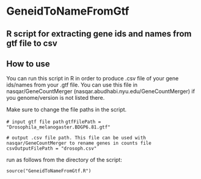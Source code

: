 # GeneidToNameFromGtf

R script for extracting gene ids and names from gtf file to csv
---
## How to use

You can run this script in R in order to produce .csv file of your gene ids/names from your .gtf file.
You can use this file in nasqar/GeneCountMerger (nasqar.abudhabi.nyu.edu/GeneCountMerger) if you genome/version is not listed there.

Make sure to change the file paths in the script.

`# input gtf file path`
`gtfFilePath = "Drosophila_melanogaster.BDGP6.81.gtf"`

`# output .csv file path. This file can be used with nasqar/GeneCountMerger to rename genes in counts file`
`csvOutputFilePath = "drosoph.csv"`

run as follows from the directory of the script:

`source("GeneidToNameFromGtf.R")`
